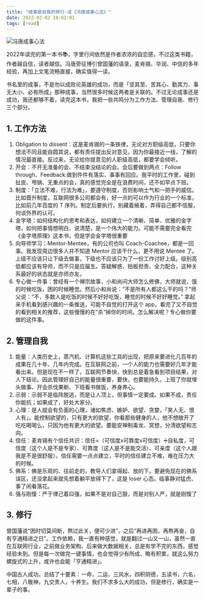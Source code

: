 ```yaml
---
title: "成事是自我的修行-读《冯唐成事心法》"
date: 2022-02-02 18:02:01
tags: [read]
---
```


![冯唐成事心法](https://img1.doubanio.com/view/subject/l/public/s33775208.jpg)



2022年读完的第一本书📚，字里行间依然是作者浓浓的自恋感，不过这类书籍，作者越自信，读者越信。冯唐旁征博引曾国藩的语录，麦肯锡、华润、中信的多年经验，再加上文笔流畅直接，确实值得一读。



书名里的成事，不是勿以成败论英雄的成功，而是「坚其至、苦其心、勤其力、事无大小、必有所成」那种成事，当然很多时候这两者是关联的。不过无论成事还是成功，我还都够不着，读完这本书，我把一些共鸣分为工作方法、管理自我、修行三个部分。



## 1. 工作方法

1. Obligation to dissent：这是麦肯锡的一条铁律，无论对方职级高低，只要你想法不同且能自圆其说，都有责任提出反对意见，因为你最接近一线，了解的情况最直接。反过来，无论给你提意见的人职级高低，都要学会倾听。
2. 开会：不开无准备的会、不结束没结论的会。会后要做到两点：Follow through、Feedback.做到件件有落实、事事有回应。我平时的工作里，碰到扯皮、甩锅、无重点的会，真的感觉完全是在浪费时间，还不如早点下班。
3. 制度：「立法不难，行法为难」，要遵守制度，否则影响士气和一把手的威信。比如晋升制度，互联网很多公司都会有，好一点的可以作为行业的一个标准，比如前几年百度的 T 序列。制定后要执行，别藏着掖着，弄得自己都不信服，何谈外界的认可。
4. 金字塔：如何结构化的思考和表达，如何建立一个清晰、简单、优雅的金字塔，如何把事情想明白、说清楚，是一个伟大的能力。可能不需要完全看完《金字塔原理》这本书，但是学会金字塔很重要
5. 向导师学习：Mentor-Mentee，有的公司也叫 Coach-Coachee，都是一回事。我发现周边很多人并不知道 Mentor 应该干什么，更不用说 Mentee 了。上级不应该只让下级去做事，下级也不应该只为了一份工作讨好上级。级别高低都应该有导师，而不只是应届生。答疑解惑、拍板担责、全力配合，这种关系最好的状态就是亦师亦友。
6. 专心做一件事：曾经有一个禅宗故事，小和尚问大师怎么修佛，大师就说，饿的时候吃饭，困的时候睡觉。然后小和尚说：“不是所有人都这么干的吗？”师父说：“不，多数人是吃饭的时候不好好吃饭，睡觉的时候不好好睡觉。” 拿起来手机看到感兴趣的一条推送，可能不自觉的打开这个 app，看完了又不自觉的看到相关的推荐，这些慢慢的在”杀“掉你的时间。怎么解决呢？专心做你要做的这件事。

## 2. 管理自我

1. 能量：人类历史上，蒸汽机、计算机这些工具的出现，把原来要进化几百年的成果在几十年、几年内完成。在互联网之前，一个人的能力也需要好几年才能看出来。但是现在不一样了，互联网节奏快，快到总是着急看到项目结果，对人下结论。因此管理好自己的能量很重要，要快，也要能持久。上班了你就埋头做事、开会杀伐果断、下班看书做饭，养身养心。
2. 示弱：示弱不是临阵脱逃，而是让人顶上，但事情一定要成。如果不成，责任你能抗；如果成了，好处大家分。
3. 心理：是人就会有负面的心理，诸如焦虑、嫉妒、欲望、贪婪，「笑人无、恨人有」。能控制欲望的，只有更大的欲望，你看那些健身的人，他不想敞开了吃吃喝喝么，只因为他有更大的欲望。要能安禅制毒龙、冥想，分清欲望和志向。
4. 信任：麦肯锡有个信任共识：信任=（可信度x可靠度x可信度）➗自私度，可信度（这个人是不是专家）、可靠度（这人是不是能交活）、可亲度（这个人跟我是不是很舒服）。信任需要一点点建立，平时的信任建立不难，难在压力大的时候。
5. 佛系：佛是乐观的、往前走的，教导人们拿得起、放的下。要避免现在的佛系误区，还没拿起来就先想着躺平放得下了，这是 loser 心态。临事静对猛虎、事了闲看落花。
6. 强与刚愎：严于律己着曰强，如果不是对自己狠，而是对别人严，就是刚愎了

## 3. 修行

曾国藩说“困时切莫间断，熬过此关，便可少进”，之后“再进再困，再熬再奋，自有亨通精进之日”。工作依赖，我一直有种感觉，就是翻过一山又一山，虽然一直在互联网行业，之前做业务架构、后来做大数据相关，总是有学不完的东西，感觉经验未到。但是每一次做完一键事情，也会觉得少有所成、略有积累，就这么努力螺旋式的上升，或许也会能「亨通精进」。



中国古人成功，总结了十要素：一命，二运，三风水，四积阴德，五读书，六名，七相，八敬神，九交贵人，十养生。我们不求多么大的成功，但是修行，确实是一辈子的事。